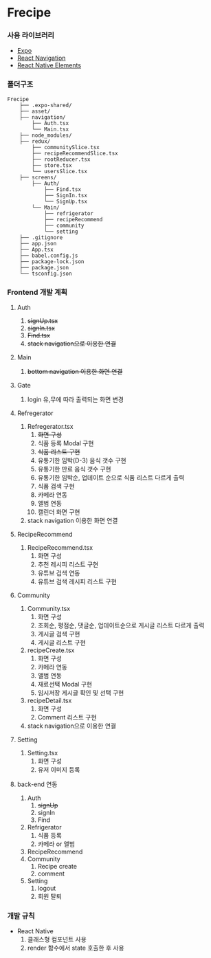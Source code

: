 # Frecipe

### 사용 라이브러리

- [Expo](https://expo.io/)
- [React Navigation](https://reactnavigation.org/)
- [React Native Elements](https://reactnativeelements.com/)



### 폴더구조

```
Frecipe
    ├── .expo-shared/
    ├── asset/
    ├── navigation/
    	├── Auth.tsx
        └── Main.tsx
    ├── node_modules/
    ├── redux/
    	├── communitySlice.tsx
        ├── recipeRecommendSlice.tsx
        ├── rootReducer.tsx
        ├── store.tsx
        └── usersSlice.tsx
    ├── screens/
    	├── Auth/
            ├── Find.tsx
            ├── SignIn.tsx
            └── SignUp.tsx
        └── Main/
            ├── refrigerator
            ├── recipeRecommend
            ├── community
            └── setting
    ├── .gitignore
    ├── app.json
    ├── App.tsx
    ├── babel.config.js
    ├── package-lock.json
    ├── package.json
    └── tsconfig.json
```



### Frontend 개발 계획

1. Auth
   1. ~~signUp.tsx~~
   2. ~~signIn.tsx~~
   3. ~~Find.tsx~~
   4. ~~stack navigation으로 이용한 연결~~
2. Main
   1. ~~bottom navigation 이용한 화면 연결~~

3. Gate
   1. login 유,무에 따라 출력되는 화면 변경
4. Refregerator
   1. Refregerator.tsx
      1. ~~화면 구성~~
      2. 식품 등록 Modal 구현
      3. ~~식품 리스트 구현~~
      4. 유통기한 임박(D-3) 음식 갯수 구현
      5. 유통기한 만료 음식 갯수 구현
      6. 유통기한 임박순, 업데이트 순으로 식품 리스트 다르게 출력
      7. 식품 검색 구현
      8. 카메라 연동
      9. 앨범 연동
      10. 캘린더 화면 구현
   2. stack navigation 이용한 화면 연결
5. RecipeRecommend
   1. RecipeRecommend.tsx
      1. 화면 구성
      2. 추천 레시피 리스트 구현
      3. 유튜브 검색 연동
      4. 유튜브 검색 레시피 리스트 구현
6. Community
   1. Community.tsx
      1. 화면 구성
      2. 조회순, 평점순, 댓글순, 업데이트순으로 게시글 리스트 다르게 출력
      3. 게시글 검색 구현
      4. 게시글 리스트 구현
   2. recipeCreate.tsx
      1. 화면 구성
      2. 카메라 연동
      3. 앨범 연동
      4. 재료선택 Modal 구현
      5. 임시저장 게시글 확인 및 선택 구현
   3. recipeDetail.tsx
      1. 화면 구성
      2. Comment 리스트 구현
   4. stack navigation으로 이용한 연결
7. Setting
   1. Setting.tsx
      1. 화면 구성
      2. 유저 이미지 등록
8. back-end 연동
   1. Auth
      1. ~~signUp~~
      2. signIn
      3. Find
   2. Refrigerator
      1. 식품 등록
      2. 카메라 or 앨범
   3. RecipeRecommend
   4. Community
      1. Recipe create
      2. comment
   5. Setting
      1. logout
      2. 회원 탈퇴



### 개발 규칙

- React Native
  1. 클래스형 컴포넌트 사용
  2. render 함수에서 state 호출한 후 사용